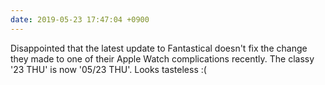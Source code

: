 ```yaml
---
date: 2019-05-23 17:47:04 +0900
---
```

Disappointed that the latest update to Fantastical doesn't fix the change they made to one of their Apple Watch complications recently. The classy '23 THU' is now '05/23 THU'. Looks tasteless :(
